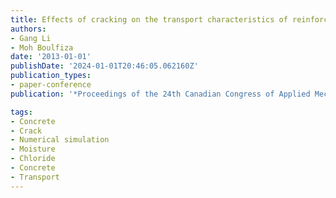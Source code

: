 ```yaml
---
title: Effects of cracking on the transport characteristics of reinforced concrete
authors:
- Gang Li
- Moh Boulfiza
date: '2013-01-01'
publishDate: '2024-01-01T20:46:05.062160Z'
publication_types:
- paper-conference
publication: '*Proceedings of the 24th Canadian Congress of Applied Mechanics*'

tags:
- Concrete
- Crack
- Numerical simulation
- Moisture
- Chloride
- Concrete
- Transport
---
```


